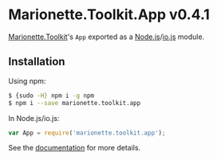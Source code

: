 # Marionette.Toolkit.App v0.4.1

[Marionette.Toolkit](https://github.com/RoundingWellOS/marionette.toolkit)'s `App` exported as a [Node.js](http://nodejs.org/)/[io.js](https://iojs.org/) module.

## Installation

Using npm:

```bash
$ {sudo -H} npm i -g npm
$ npm i --save marionette.toolkit.app
```

In Node.js/io.js:

```js
var App = require('marionette.toolkit.app');
```

See the [documentation](https://github.com/RoundingWellOS/marionette.toolkit/blob/master/README.md) for more details.
